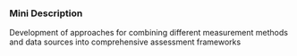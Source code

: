 ### Mini Description

Development of approaches for combining different measurement methods and data sources into comprehensive assessment frameworks
